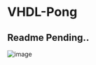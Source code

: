 # VHDL-Pong 
## Readme Pending..


![image](https://github.com/user-attachments/assets/a38de4ba-b0a8-4ffd-b2fa-8c734c209567)


